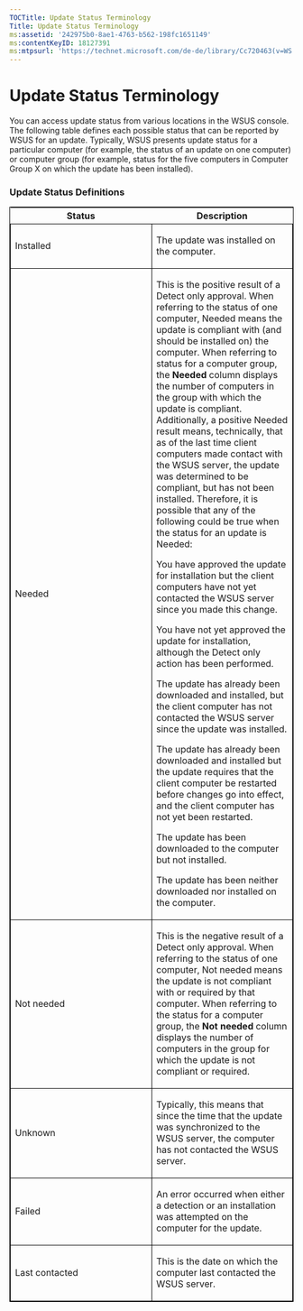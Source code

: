 ```yaml
---
TOCTitle: Update Status Terminology
Title: Update Status Terminology
ms:assetid: '242975b0-8ae1-4763-b562-198fc1651149'
ms:contentKeyID: 18127391
ms:mtpsurl: 'https://technet.microsoft.com/de-de/library/Cc720463(v=WS.10)'
---
```


Update Status Terminology
=========================

You can access update status from various locations in the WSUS console. The following table defines each possible status that can be reported by WSUS for an update. Typically, WSUS presents update status for a particular computer (for example, the status of an update on one computer) or computer group (for example, status for the five computers in Computer Group X on which the update has been installed).

### Update Status Definitions

<p> </p>
<table style="border:1px solid black;">
<colgroup>
<col width="50%" />
<col width="50%" />
</colgroup>
<thead>
<tr class="header">
<th>Status</th>
<th>Description</th>
</tr>
</thead>
<tbody>
<tr class="odd">
<td style="border:1px solid black;"><p>Installed</p></td>
<td style="border:1px solid black;"><p>The update was installed on the computer.</p></td>
</tr>  
<tr class="even">
<td style="border:1px solid black;"><p>Needed</p></td>
<td style="border:1px solid black;"><p>This is the positive result of a Detect only approval. When referring to the status of one computer, Needed means the update is compliant with (and should be installed on) the computer. When referring to status for a computer group, the <strong>Needed</strong> column displays the number of computers in the group with which the update is compliant. Additionally, a positive Needed result means, technically, that as of the last time client computers made contact with the WSUS server, the update was determined to be compliant, but has not been installed. Therefore, it is possible that any of the following could be true when the status for an update is Needed:</p>
<p>You have approved the update for installation but the client computers have not yet contacted the WSUS server since you made this change.</p>  
<p>You have not yet approved the update for installation, although the Detect only action has been performed.</p>  
<p>The update has already been downloaded and installed, but the client computer has not contacted the WSUS server since the update was installed.</p>  
<p>The update has already been downloaded and installed but the update requires that the client computer be restarted before changes go into effect, and the client computer has not yet been restarted.</p>  
<p>The update has been downloaded to the computer but not installed.</p>
<p>The update has been neither downloaded nor installed on the computer.</p></td>
</tr>
<tr class="odd">
<td style="border:1px solid black;"><p>Not needed</p></td>
<td style="border:1px solid black;"><p>This is the negative result of a Detect only approval. When referring to the status of one computer, Not needed means the update is not compliant with or required by that computer. When referring to the status for a computer group, the <strong>Not needed</strong> column displays the number of computers in the group for which the update is not compliant or required.</p></td>
</tr>  
<tr class="even">
<td style="border:1px solid black;"><p>Unknown</p></td>
<td style="border:1px solid black;"><p>Typically, this means that since the time that the update was synchronized to the WSUS server, the computer has not contacted the WSUS server.</p></td>
</tr>  
<tr class="odd">
<td style="border:1px solid black;"><p>Failed</p></td>
<td style="border:1px solid black;"><p>An error occurred when either a detection or an installation was attempted on the computer for the update.</p></td>
</tr>  
<tr class="even">
<td style="border:1px solid black;"><p>Last contacted</p></td>
<td style="border:1px solid black;"><p>This is the date on which the computer last contacted the WSUS server.</p></td>
</tr>  
</tbody>  
</table>
